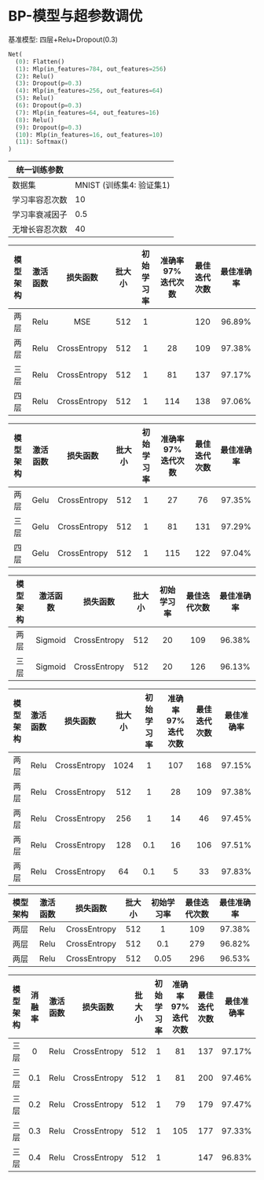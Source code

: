 

# BP-模型与超参数调优

基准模型: 四层+Relu+Dropout(0.3)
```py
Net(
  (0): Flatten()
  (1): Mlp(in_features=784, out_features=256)
  (2): Relu()
  (3): Dropout(p=0.3)
  (4): Mlp(in_features=256, out_features=64)
  (5): Relu()
  (6): Dropout(p=0.3)
  (7): Mlp(in_features=64, out_features=16)
  (8): Relu()
  (9): Dropout(p=0.3)
  (10): Mlp(in_features=16, out_features=10)
  (11): Softmax()
)
```


| 统一训练参数   |                          |
| -------------- | ------------------------ |
| 数据集         | MNIST (训练集4: 验证集1) |
| 学习率容忍次数 | 10                       |
| 学习率衰减因子 | 0.5                      |
| 无增长容忍次数 | 40                       |



| 模型架构 | 激活函数 |   损失函数   | 批大小 | 初始学习率 | 准确率97%迭代次数 | 最佳迭代次数 | 最佳准确率 |
| :------: | :------: | :----------: | :----: | :--------: | :---------------: | :----------: | :--------: |
|   两层   |   Relu   |     MSE      |  512   |     1      |                   |     120      |   96.89%   |
|   两层   |   Relu   | CrossEntropy |  512   |     1      |        28         |     109      |   97.38%   |
|   三层   |   Relu   | CrossEntropy |  512   |     1      |        81         |     137      |   97.17%   |
|   四层   |   Relu   | CrossEntropy |  512   |     1      |        114        |     138      |   97.06%   |

| 模型架构 | 激活函数 |   损失函数   | 批大小 | 初始学习率 | 准确率97%迭代次数 | 最佳迭代次数 | 最佳准确率 |
| :------: | :------: | :----------: | :----: | :--------: | :---------------: | :----------: | :--------: |
|   两层   |   Gelu   | CrossEntropy |  512   |     1      |        27         |      76      |   97.35%   |
|   三层   |   Gelu   | CrossEntropy |  512   |     1      |        81         |     131      |   97.29%   |
|   四层   |   Gelu   | CrossEntropy |  512   |     1      |        115        |     122      |   97.04%   |

| 模型架构 | 激活函数 |   损失函数   | 批大小 | 初始学习率 | 最佳迭代次数 | 最佳准确率 |
| :------: | :------: | :----------: | :----: | :--------: | :----------: | :--------: |
|   两层   | Sigmoid  | CrossEntropy |  512   |     20     |     109      |   96.38%   |
|   三层   | Sigmoid  | CrossEntropy |  512   |     20     |     126      |   96.13%   |

| 模型架构 | 激活函数 |   损失函数   | 批大小 | 初始学习率 | 准确率97%迭代次数 | 最佳迭代次数 | 最佳准确率 |
| :------: | :------: | :----------: | :----: | :--------: | :---------------: | :----------: | :--------: |
|   两层   |   Relu   | CrossEntropy |  1024  |     1      |        107        |     168      |   97.15%   |
|   两层   |   Relu   | CrossEntropy |  512   |     1      |        28         |     109      |   97.38%   |
|   两层   |   Relu   | CrossEntropy |  256   |     1      |        14         |      46      |   97.45%   |
|   两层   |   Relu   | CrossEntropy |  128   |    0.1     |        16         |     106      |   97.51%   |
|   两层   |   Relu   | CrossEntropy |   64   |    0.1     |         5         |      33      |   97.83%   |


| 模型架构 | 激活函数 |   损失函数   | 批大小 | 初始学习率 | 最佳迭代次数 | 最佳准确率 |
| :------: | :------: | :----------: | :----: | :--------: | :----------: | :--------: |
|   两层   |   Relu   | CrossEntropy |  512   |     1      |     109      |   97.38%   |
|   两层   |   Relu   | CrossEntropy |  512   |    0.1     |     279      |   96.82%   |
|   两层   |   Relu   | CrossEntropy |  512   |    0.05    |     296      |   96.53%   |

| 模型架构 | 消融率 | 激活函数 |   损失函数   | 批大小 | 初始学习率 | 准确率97%迭代次数 | 最佳迭代次数 | 最佳准确率 |
| :------: | :----: | :------: | :----------: | :----: | :--------: | :---------------: | :----------: | :--------: |
|   三层   |   0    |   Relu   | CrossEntropy |  512   |     1      |        81         |     137      |   97.17%   |
|   三层   |  0.1   |   Relu   | CrossEntropy |  512   |     1      |        81         |     200      |   97.46%   |
|   三层   |  0.2   |   Relu   | CrossEntropy |  512   |     1      |        79         |     179      |   97.47%   |
|   三层   |  0.3   |   Relu   | CrossEntropy |  512   |     1      |        105        |     177      |   97.33%   |
|   三层   |  0.4   |   Relu   | CrossEntropy |  512   |     1      |                   |     147      |   96.83%   |
